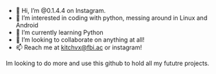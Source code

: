 - 👋 Hi, I’m @0.1.4.4 on Instagram.
- 👀 I’m interested in coding with python, messing around in Linux and Android
- 🌱 I’m currently learning Python
- 💞️ I’m looking to collaborate on anything at all!
- 📫 Reach me at kitchvx@fbi.ac or instagram!

Im looking to do more and use this github to hold all my fututre projects.
<!---
Kitchvx/Kitchvx is a ✨ special ✨ repository because its `README.md` (this file) appears on your GitHub profile.
You can click the Preview link to take a look at your changes.
--->
